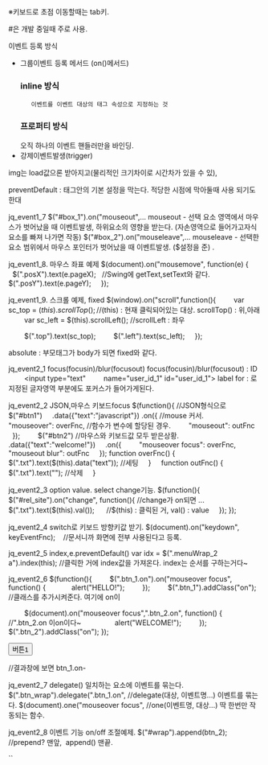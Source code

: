※키보드로 초점 이동할때는 tab키.
<form action="#"> #은 개발 중일때 주로 사용.

이벤트 등록 방식
 - 그룹이벤트 등록 메서드 (on()메서드)
     ### **inline 방식**
          이벤트를 이벤트 대상의 태그 속성으로 지정하는 것
	 ### **프로퍼티 방식**
	  오직 하나의 이벤트 핸들러만을 바인딩.
 - 강제이벤트발생(trigger)
	
img는 load값으론 받아지고(물리적인 크기차이로 시간차가 있을 수 있),

preventDefault : 태그안의 기본 설정을 막는다. 
 적당한 시점에 막아둘때 사용 되기도 한대

jq_event1_7
 $("#box_1").on("mouseout",...
  mouseout - 선택 요소 영역에서 마우스가 벗어났을 때 이벤트발생, 
  하위요소의 영향을 받는다.
  (자손영역으로 들어가고자식요소를 빠져 나가면 작동)
 $("#box_2").on("mouseleave",...
  mouseleave - 선택한 요소 범위에서 마우스 포인터가 벗어났을 때 이벤트발생.
  ($설정을 준) .

jq_event1_8. 마우스 좌표 예제
 $(document).on("mousemove", function(e) {
        $(".posX").text(e.pageX);   //Swing에 getText,setText와 같다.
        $(".posY").text(e.pageY);
    });

jq_event1_9. 스크롤 예제, fixed
 $(window).on("scroll",function(){
        var sc_top = $(this).scrollTop();   //$(this) : 현재 클릭되어있는 대상. scrollTop() : 위,아래
        var sc_left = $(this).scrollLeft(); //scrollLeft : 좌우

        $(".top").text(sc_top);
        $(".left").text(sc_left);
    });

absolute : 부모태그가 body가 되면 fixed와 같다.

jq_event2_1 focus(focusin)/blur(focusout) 
 focus(focusin)/blur(focusout) : 
 <label for="user_id_1">ID</label>
        <input type="text"
        name="user_id_1" id="user_id_1">
  label for : 로 지정된 글자영역 부분에도 포커스가 들어가게된다.

jq_event2_2 JSON,마우스 키보드focus
 $(function(){  //JSON형식으로 
    $("#btn1")
    .data({"text":"javascript"})
	.on({  //mouse 커서.
        "mouseover": overFnc, //함수가 변수에 할당된 경우.
        "mouseout": outFnc
    });
    
    $("#btn2")    //마우스와 키보드값 모두 받은상황.
    .data({"text":"welcome!"})
    .on({
        "mouseover focus": overFnc,
        "mouseout blur": outFnc
    });
	function overFnc() {
        $(".txt").text($(this).data("text"));  //세팅
    }
	    function outFnc() {
        $(".txt").text("");  //삭제
    }

jq_event2_3 option value.  select change기능.
 $(function(){
    $("#rel_site").on("change", function(){ //change가 on되면 ...
        $(".txt").text($(this).val());      //$(this) : 클릭된 거, val() : value
     });
  });

jq_event2_4 switch로 키보드 방향키값 받기. 
 $(document).on("keydown", keyEventFnc);    //문서니까 화면에 전부 사용된다고 등록.

jq_event2_5 index,e.preventDefault()
 var idx = $(".menuWrap_2 a").index(this);
   //클릭한 거에 index값을 가져온다. index는 순서를 구하는거다~

jq_event2_6
 $(function(){
        $(".btn_1.on").on("mouseover focus", function() {
            alert("HELLO!");
        });
        $(".btn_1").addClass("on"); //클래스를 추가시켜준다. 여기에 on이

        $(document).on("mouseover focus",".btn_2.on", function() { //".btn_2.on 이on이다~
                alert("WELCOME!");
        });
        $(".btn_2").addClass("on");
  });
   <p><button class="btn_1">버튼1</button></p> 
    //결과창에 보면 btn_1.on-


jq_event2_7 delegate() 일치하는 요소에 이벤트를 묶는다.
 $(".btn_wrap").delegate(".btn_1.on",
  //delegate(대상, 이벤트명...) 이벤트를 묶는다.
 $(document).one("mouseover focus", 
  //one(이벤트명, 대상...) 딱 한번만 작동되는 함수.

jq_event2_8 이벤트 기능 on/off 조절예제. 
 $("#wrap").append(btn_2);   //prepend? 맨앞,  append() 맨끝.
 

``